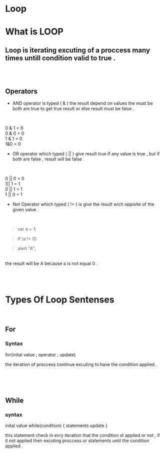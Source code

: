 
 # Loop 
# What is LOOP
## Loop is iterating excuting of a proccess many times untill condition valid to true .
<br>
<br>

## Operators 
- AND operator is typed ( & )
the result depend on values the must be both are true to get true result or else result must be false .
<br> 

0 & 1 = 0
<br>
0 & 0 = 0 
<br>
1 & 1 = 0
<br>
1&0 = 0
<br>

- OR  operator which typed ( || ) give result true if any value is true , but if both are false , result will be false .
<br>

0 || 0 = 0
<br>
1|| 1 = 1
<br>
0 || 1 = 1
<br>
1 || 0 = 1

- Not Operator which typed (  != )  is give the result wich oppisite of the given value .
<br>

>var a = 1;

>if (a != 0)

>alert "A";

<br>
the result will be A
because a is not equal 0 .

<br>
<br>
<br>
<br>


# Types Of Loop Sentenses
<br>

## For 
### Syntax 
for(inital value ; operator ; update)
<br>


the iteration of proccess continue excuting to have the condition applied .


<br>
<br>
<br>

## While 
### syntax 
inital value 
while(condition)
{
    statements 
    update
}

this statement check in evry iteration that the condition st applied or not , if it not applied then excuting proccess or statements until the condition applied .
